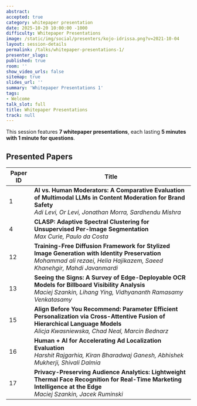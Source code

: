 ```yaml
---
abstract:
accepted: true
category: whitepaper presentation
date: 2025-10-20 10:00:00 -1000
difficulty: Whitepaper Presentations
image: /static/img/social/presenters/kojo-idrissa.png?v=2021-10-04
layout: session-details
permalink: /talks/whitepaper-presentations-1/
presenter_slugs:
published: true
room: ''
show_video_urls: false
sitemap: true
slides_url: ''
summary: 'Whitepaper Presentations 1'
tags:
- Welcome
talk_slot: full
title: Whitepaper Presentations
track: null
---
```


This session features **7 whitepaper presentations**, each lasting **5 minutes with 1 minute for questions**.

## Presented Papers

| Paper ID | Title |
|----------|-------|
| 1        | **AI vs. Human Moderators: A Comparative Evaluation of Multimodal LLMs in Content Moderation for Brand Safety**<br/>*Adi Levi, Or Levi, Jonathan Morra, Sardhendu Mishra*|
| 4        | **CLASP: Adaptive Spectral Clustering for Unsupervised Per-Image Segmentation**<br/>*Max Curie, Paulo da Costa* |
| 12       | **Training-Free Diffusion Framework for Stylized Image Generation with Identity Preservation**<br/>*Mohammad ali rezaei, Helia Hajikazem, Saeed Khanehgir, Mahdi Javanmardi* |
| 13       | **Seeing the Signs: A Survey of Edge-Deployable OCR Models for Billboard Visibility Analysis**<br/>*Maciej Szankin, Lihang Ying, Vidhyananth Ramasamy Venkatasamy* |
| 15       | **Align Before You Recommend: Parameter Efficient Personalization via Cross-Attentive Fusion of Hierarchical Language Models**<br/>*Alicja Kwasniewska, Chad Neal, Marcin Bednarz*|
| 16       | **Human + AI for Accelerating Ad Localization Evaluation**<br/>*Harshit Rajgarhia, Kiran Bharadwaj Ganesh, Abhishek Mukherji, Shivali Dalmia* |
| 17       | **Privacy-Preserving Audience Analytics: Lightweight Thermal Face Recognition for Real-Time Marketing Intelligence at the Edge**<br/>*Maciej Szankin, Jacek Ruminski* |
